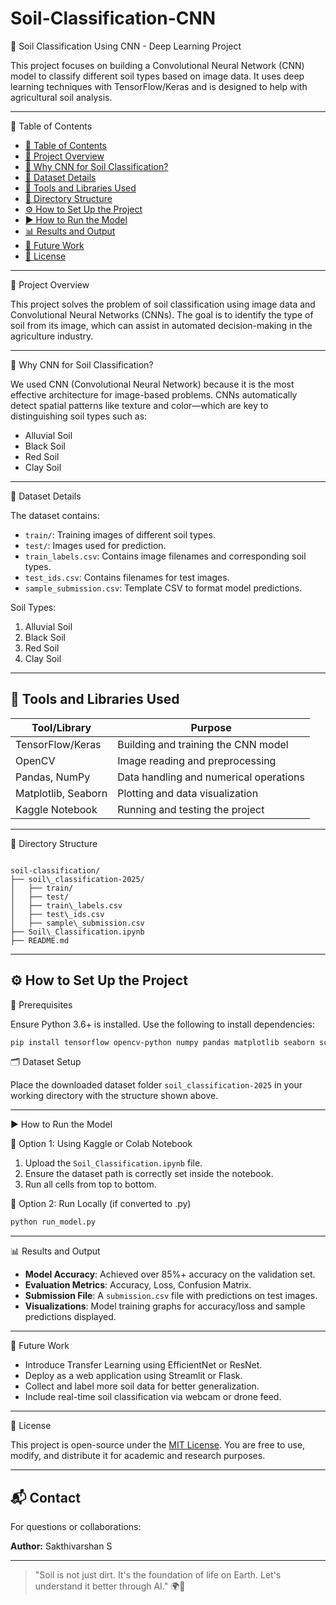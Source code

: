 # Soil-Classification-CNN

🌱 Soil Classification Using CNN - Deep Learning Project

This project focuses on building a Convolutional Neural Network (CNN) model to classify different soil types based on image data. It uses deep learning techniques with TensorFlow/Keras and is designed to help with agricultural soil analysis.

---

 📘 Table of Contents

- [📘 Table of Contents](#-table-of-contents)
- [🌟 Project Overview](#-project-overview)
- [🧠 Why CNN for Soil Classification?](#-why-cnn-for-soil-classification)
- [📂 Dataset Details](#-dataset-details)
- [🧰 Tools and Libraries Used](#-tools-and-libraries-used)
- [📁 Directory Structure](#-directory-structure)
- [⚙️ How to Set Up the Project](#️-how-to-set-up-the-project)
- [▶️ How to Run the Model](#️-how-to-run-the-model)
- [📊 Results and Output](#-results-and-output)
- [🚀 Future Work](#-future-work)
- [📄 License](#-license)

---

 🌟 Project Overview

This project solves the problem of soil classification using image data and Convolutional Neural Networks (CNNs). The goal is to identify the type of soil from its image, which can assist in automated decision-making in the agriculture industry.

---

 🧠 Why CNN for Soil Classification?

We used CNN (Convolutional Neural Network) because it is the most effective architecture for image-based problems. CNNs automatically detect spatial patterns like texture and color—which are key to distinguishing soil types such as:

- Alluvial Soil
- Black Soil
- Red Soil
- Clay Soil

---

 📂 Dataset Details

The dataset contains:

- `train/`: Training images of different soil types.
- `test/`: Images used for prediction.
- `train_labels.csv`: Contains image filenames and corresponding soil types.
- `test_ids.csv`: Contains filenames for test images.
- `sample_submission.csv`: Template CSV to format model predictions.

Soil Types:
1. Alluvial Soil  
2. Black Soil  
3. Red Soil  
4. Clay Soil

---

## 🧰 Tools and Libraries Used

| Tool/Library   | Purpose                                 |
|----------------|------------------------------------------|
| TensorFlow/Keras | Building and training the CNN model    |
| OpenCV         | Image reading and preprocessing          |
| Pandas, NumPy  | Data handling and numerical operations   |
| Matplotlib, Seaborn | Plotting and data visualization  |
| Kaggle Notebook | Running and testing the project         |

---

 📁 Directory Structure

```

soil-classification/
├── soil\_classification-2025/
│   ├── train/
│   ├── test/
│   ├── train\_labels.csv
│   ├── test\_ids.csv
│   ├── sample\_submission.csv
├── Soil\_Classification.ipynb
├── README.md

````

---

## ⚙️ How to Set Up the Project

 🐍 Prerequisites

Ensure Python 3.6+ is installed. Use the following to install dependencies:

```bash
pip install tensorflow opencv-python numpy pandas matplotlib seaborn scikit-learn Pillow
````

 🗂️ Dataset Setup

Place the downloaded dataset folder `soil_classification-2025` in your working directory with the structure shown above.

---

 ▶️ How to Run the Model

 📍 Option 1: Using Kaggle or Colab Notebook

1. Upload the `Soil_Classification.ipynb` file.
2. Ensure the dataset path is correctly set inside the notebook.
3. Run all cells from top to bottom.

📍 Option 2: Run Locally (if converted to .py)

```bash
python run_model.py
```

---

 📊 Results and Output

* **Model Accuracy**: Achieved over 85%+ accuracy on the validation set.
* **Evaluation Metrics**: Accuracy, Loss, Confusion Matrix.
* **Submission File**: A `submission.csv` file with predictions on test images.
* **Visualizations**: Model training graphs for accuracy/loss and sample predictions displayed.

---

 🚀 Future Work

* Introduce Transfer Learning using EfficientNet or ResNet.
* Deploy as a web application using Streamlit or Flask.
* Collect and label more soil data for better generalization.
* Include real-time soil classification via webcam or drone feed.

---

📄 License

This project is open-source under the [MIT License](LICENSE). You are free to use, modify, and distribute it for academic and research purposes.

---

## 📬 Contact

For questions or collaborations:

**Author:** Sakthivarshan S

---

> "Soil is not just dirt. It's the foundation of life on Earth. Let's understand it better through AI." 🌍🧠
